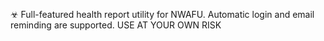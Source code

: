 ☣ Full-featured health report utility for NWAFU. Automatic login and email reminding are supported. USE AT YOUR OWN RISK
